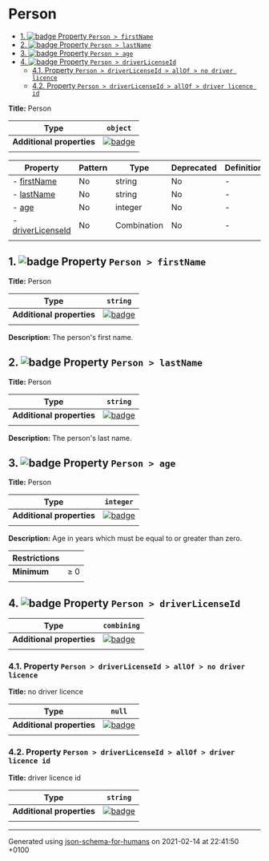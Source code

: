 # Person

- [1. ![badge](https://img.shields.io/badge/Optional-yellow) Property `Person > firstName`](#firstName)
- [2. ![badge](https://img.shields.io/badge/Optional-yellow) Property `Person > lastName`](#lastName)
- [3. ![badge](https://img.shields.io/badge/Optional-yellow) Property `Person > age`](#age)
- [4. ![badge](https://img.shields.io/badge/Optional-yellow) Property `Person > driverLicenseId`](#driverLicenseId)
  - [4.1. Property `Person > driverLicenseId > allOf > no driver licence`](#driverLicenseId_allOf_i0)
  - [4.2. Property `Person > driverLicenseId > allOf > driver licence id`](#driverLicenseId_allOf_i1)

**Title:** Person

| Type                      | `object`                                                                                                             |
| ------------------------- | -------------------------------------------------------------------------------------------------------------------- |
| **Additional properties** | [![badge](https://img.shields.io/badge/Any+type--allowed-green)](# "Additional Properties of any type are allowed.") |
|                           |                                                                                                                      |

| Property                               | Pattern | Type        | Deprecated | Definition | Title/Description |
| -------------------------------------- | ------- | ----------- | ---------- | ---------- | ----------------- |
| - [firstName](#firstName )             | No      | string      | No         | -          | Person            |
| - [lastName](#lastName )               | No      | string      | No         | -          | Person            |
| - [age](#age )                         | No      | integer     | No         | -          | Person            |
| - [driverLicenseId](#driverLicenseId ) | No      | Combination | No         | -          | -                 |
|                                        |         |             |            |            |                   |

## <a name="firstName"></a>1. ![badge](https://img.shields.io/badge/Optional-yellow) Property `Person > firstName`

**Title:** Person

| Type                      | `string`                                                                                                             |
| ------------------------- | -------------------------------------------------------------------------------------------------------------------- |
| **Additional properties** | [![badge](https://img.shields.io/badge/Any+type--allowed-green)](# "Additional Properties of any type are allowed.") |
|                           |                                                                                                                      |

**Description:** The person's first name.

## <a name="lastName"></a>2. ![badge](https://img.shields.io/badge/Optional-yellow) Property `Person > lastName`

**Title:** Person

| Type                      | `string`                                                                                                             |
| ------------------------- | -------------------------------------------------------------------------------------------------------------------- |
| **Additional properties** | [![badge](https://img.shields.io/badge/Any+type--allowed-green)](# "Additional Properties of any type are allowed.") |
|                           |                                                                                                                      |

**Description:** The person's last name.

## <a name="age"></a>3. ![badge](https://img.shields.io/badge/Optional-yellow) Property `Person > age`

**Title:** Person

| Type                      | `integer`                                                                                                            |
| ------------------------- | -------------------------------------------------------------------------------------------------------------------- |
| **Additional properties** | [![badge](https://img.shields.io/badge/Any+type--allowed-green)](# "Additional Properties of any type are allowed.") |
|                           |                                                                                                                      |

**Description:** Age in years which must be equal to or greater than zero.

| Restrictions |        |
| ------------ | ------ |
| **Minimum**  | &ge; 0 |
|              |        |

## <a name="driverLicenseId"></a>4. ![badge](https://img.shields.io/badge/Optional-yellow) Property `Person > driverLicenseId`

| Type                      | `combining`                                                                                                          |
| ------------------------- | -------------------------------------------------------------------------------------------------------------------- |
| **Additional properties** | [![badge](https://img.shields.io/badge/Any+type--allowed-green)](# "Additional Properties of any type are allowed.") |
|                           |                                                                                                                      |

### <a name="driverLicenseId_allOf_i0"></a>4.1. Property `Person > driverLicenseId > allOf > no driver licence`

**Title:** no driver licence

| Type                      | `null`                                                                                                               |
| ------------------------- | -------------------------------------------------------------------------------------------------------------------- |
| **Additional properties** | [![badge](https://img.shields.io/badge/Any+type--allowed-green)](# "Additional Properties of any type are allowed.") |
|                           |                                                                                                                      |

### <a name="driverLicenseId_allOf_i1"></a>4.2. Property `Person > driverLicenseId > allOf > driver licence id`

**Title:** driver licence id

| Type                      | `string`                                                                                                             |
| ------------------------- | -------------------------------------------------------------------------------------------------------------------- |
| **Additional properties** | [![badge](https://img.shields.io/badge/Any+type--allowed-green)](# "Additional Properties of any type are allowed.") |
|                           |                                                                                                                      |

----------------------------------------------------------------------------------------------------------------------------
Generated using [json-schema-for-humans](https://github.com/coveooss/json-schema-for-humans) on 2021-02-14 at 22:41:50 +0100